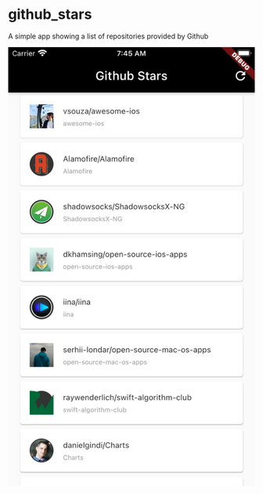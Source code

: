 # github_stars

A simple app showing a list of repositories provided by Github

![Screenshot](print.png)

